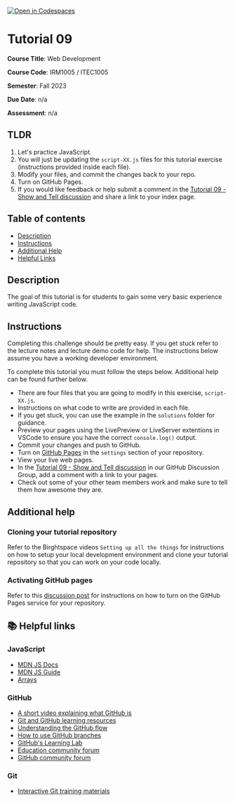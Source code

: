 [![Open in Codespaces](https://classroom.github.com/assets/launch-codespace-7f7980b617ed060a017424585567c406b6ee15c891e84e1186181d67ecf80aa0.svg)](https://classroom.github.com/open-in-codespaces?assignment_repo_id=12699146)
# Tutorial 09

**Course Title**: Web Development

**Course Code**: IRM1005 / ITEC1005

**Semester**: Fall 2023

**Due Date**: n/a

**Assessment**: n/a

## TLDR

1. Let's practice JavaScript.
2. You will just be updating the `script-XX.js` files for this tutorial exercise (instructions provided inside each file).
3. Modify your files, and commit the changes back to your repo.
4. Turn on GitHub Pages.
5. If you would like feedback or help submit a comment in the [Tutorial 09 - Show and Tell discussion](https://github.com/orgs/irm1005-itec1005-fall-2023/discussions/14) and share a link to your index page.

## Table of contents

- [Description](#description)
- [Instructions](#instructions)
- [Additional Help](#additional-help)
- [Helpful Links](#📚-helpful-links)


## Description

The goal of this tutorial is for students to gain some very basic experience writing JavaScript code.

## Instructions

Completing this challenge should be pretty easy. If you get stuck refer to the lecture notes and lecture demo code for help. The instructions below assume you have a working developer environment.

To complete this tutorial you must follow the steps below. Additional help can be found further below.

- There are four files that you are going to modify in this exercise, `script-XX.js`.
- Instructions on what code to write are provided in each file.
- If you get stuck, you can use the example in the `solutions` folder for guidance.
- Preview your pages using the LivePreview or LiveServer extentions in VSCode to ensure you have the correct `console.log()` output.
- Commit your changes and push to GitHub.
- Turn on [GitHub Pages](https://github.com/orgs/irm1005-itec1005-fall-2023/discussions/4) in the `settings` section of your repository.
- View your live web pages.
- In the [Tutorial 09 - Show and Tell discussion](https://github.com/orgs/irm1005-itec1005-fall-2023/discussions/14) in our GitHub Discussion Group, add a comment with a link to your pages.
- Check out some of your other team members work and make sure to tell them how awesome they are.

## Additional help

### Cloning your tutorial repository

Refer to the Birghtspace videos `Setting up all the things` for instructions on how to setup your local development environment and clone your tutorial repository so that you can work on your code locally.

### Activating GitHub pages

Refer to this [discussion post](https://github.com/orgs/irm1005-itec1005-fall-2023/discussions/4) for instructions on how to turn on the GitHub Pages service for your repository.

## 📚 Helpful links

### JavaScript

- [MDN JS Docs](https://developer.mozilla.org/en-US/docs/Web/JavaScript)
- [MDN JS Guide](https://developer.mozilla.org/en-US/docs/Web/JavaScript/Guide)
- [Arrays](https://developer.mozilla.org/en-US/docs/Web/JavaScript/Reference/Global_Objects/Array)

### GitHub

- [A short video explaining what GitHub is](https://www.youtube.com/watch?v=w3jLJU7DT5E&feature=youtu.be)
- [Git and GitHub learning resources](https://docs.github.com/en/github/getting-started-with-github/git-and-github-learning-resources)
- [Understanding the GitHub flow](https://guides.github.com/introduction/flow/)
- [How to use GitHub branches](https://www.youtube.com/watch?v=H5GJfcp3p4Q&feature=youtu.be)
- [GitHub's Learning Lab](https://lab.github.com/)
- [Education community forum](https://education.github.community/)
- [GitHub community forum](https://github.community/)

### Git

- [Interactive Git training materials](https://githubtraining.github.io/training-manual/#/01_getting_ready_for_class)
